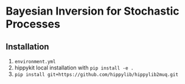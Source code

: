 # Bayesian Inversion for Stochastic Processes

## Installation

1. `environment.yml`
2. hippykit local installation with `pip install -e .`
3. `pip install git+https://github.com/hippylib/hippylib2muq.git`